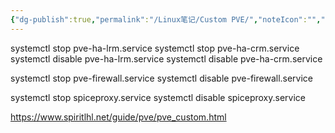 ```yaml
---
{"dg-publish":true,"permalink":"/Linux笔记/Custom PVE/","noteIcon":"","created":"2024-05-13T22:39:12.341+08:00","updated":"2024-05-13T22:43:31.161+08:00"}
---
```


systemctl stop pve-ha-lrm.service 
systemctl stop pve-ha-crm.service 
systemctl disable pve-ha-lrm.service 
systemctl disable pve-ha-crm.service


systemctl stop pve-firewall.service 
systemctl disable pve-firewall.service

systemctl stop spiceproxy.service 
systemctl disable spiceproxy.service

https://www.spiritlhl.net/guide/pve/pve_custom.html